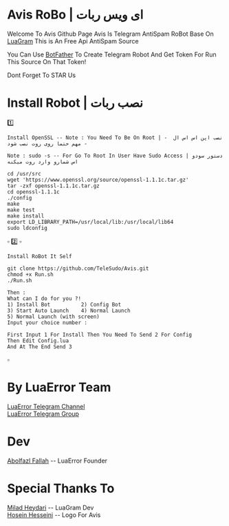 # Avis RoBo | ای ویس ربات

 
 Welcome To Avis Github Page
 Avis Is Telegram AntiSpam RoBot Base On [LuaGram](https://github.com/Luagram/LuagramProject)
 This is An Free Api AntiSpam Source
 
 You Can Use [BotFather](https://t.me/Botfather) To Create Telegram Robot And Get Token For Run This Source On That Token!
 
 Dont Forget To STAR Us

# Install Robot | نصب ربات

1️⃣

``` 
Install OpenSSL -- Note : You Need To Be On Root | نصب اپن اس اس ال  -- مهم حتما روی روت نصب شود

Note : sudo -s -- For Go To Root In User Have Sudo Access | دستور سودو اس شمارو وارد روت میکنه

cd /usr/src
wget 'https://www.openssl.org/source/openssl-1.1.1c.tar.gz'
tar -zxf openssl-1.1.1c.tar.gz
cd openssl-1.1.1c
./config
make
make test
make install
export LD_LIBRARY_PATH=/usr/local/lib:/usr/local/lib64
sudo ldconfig
```
▫️
2️⃣
▫️
```
Install RoBot It Self

git clone https://github.com/TeleSudo/Avis.git
chmod +x Run.sh
./Run.sh

Then : 
What can I do for you ?!
1) Install Bot          2) Config Bot
3) Start Auto Launch    4) Normal Launch
5) Normal Launch (with screen)
Input your choice number :

First Input 1 For Install Then You Need To Send 2 For Config
Then Edit Config.lua
And At The End Send 3
```
▫️

# By LuaError Team

[LuaError Telegram Channel](https://t.me/LuaError)  
[LuaError Telegram Group](https://t.me/LuaErrorTM)  

# Dev 
[Abolfazl Fallah](https://t.me/Abolfazl_le)  -- LuaError Founder

# Special Thanks To
[Milad Heydari](https://t.me/MilawdHeydari) -- LuaGram Dev  
[Hosein Hesseini](https://t.me/HosseiN_HosseiNiM) -- Logo For Avis
